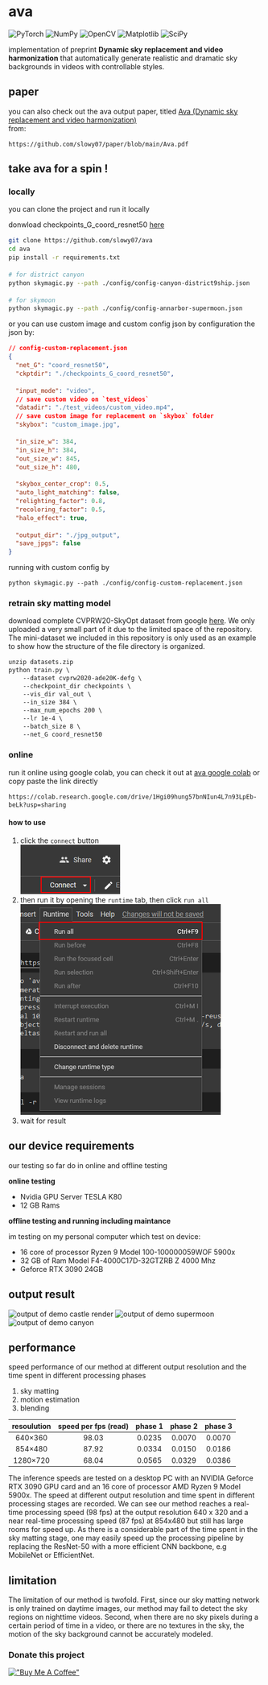 # ava

![PyTorch](https://img.shields.io/badge/PyTorch-%23EE4C2C.svg?style=flat-square&logo=PyTorch&logoColor=white)
![NumPy](https://img.shields.io/badge/numpy-%23013243.svg?style=flat-squaree&logo=numpy&logoColor=white)
![OpenCV](https://img.shields.io/badge/opencv-%23white.svg?style=flat-square&logo=opencv&logoColor=white)
![Matplotlib](https://img.shields.io/badge/Matplotlib-%23ffffff.svg?style=flat-square&logo=Matplotlib&logoColor=black)
![SciPy](https://img.shields.io/badge/SciPy-%230C55A5.svg?style=flat-square&logo=scipy&logoColor=%white)

implementation of preprint **Dynamic sky replacement and video harmonization** 
that automatically generate realistic and dramatic sky backgrounds in videos with controllable 
styles.

## paper
you can also check out the ava output paper, titled [Ava (Dynamic sky replacement and video harmonization)](https://github.com/slowy07/paper/blob/main/Ava.pdf?raw=true)\
from:
```
https://github.com/slowy07/paper/blob/main/Ava.pdf
```

## take ava for a spin !
### locally
you can clone the project and run it locally

donwload checkpoints_G_coord_resnet50 [here](https://drive.google.com/u/0/uc?id=1COMROzwR4R_7mym6DL9LXhHQlJmJaV0J&export=download)
```bash
git clone https://github.com/slowy07/ava
cd ava
pip install -r requirements.txt

# for district canyon
python skymagic.py --path ./config/config-canyon-district9ship.json

# for skymoon
python skymagic.py --path ./config/config-annarbor-supermoon.json
```

or you can use custom image and custom config json by configuration the json by:
```json
// config-custom-replacement.json
{
  "net_G": "coord_resnet50",
  "ckptdir": "./checkpoints_G_coord_resnet50",

  "input_mode": "video",
  // save custom video on `test_videos`
  "datadir": "./test_videos/custom_video.mp4",
  // save custom image for replacement on `skybox` folder
  "skybox": "custom_image.jpg",

  "in_size_w": 384,
  "in_size_h": 384,
  "out_size_w": 845,
  "out_size_h": 480,

  "skybox_center_crop": 0.5,
  "auto_light_matching": false,
  "relighting_factor": 0.8,
  "recoloring_factor": 0.5,
  "halo_effect": true,

  "output_dir": "./jpg_output",
  "save_jpgs": false
}
```
running with custom config by
```
python skymagic.py --path ./config/config-custom-replacement.json
```

### retrain sky matting model

download complete CVPRW20-SkyOpt dataset from google [here](https://github.com/google/sky-optimization).
We only uploaded a very small part of it due to the limited space of the repository. The mini-dataset we included in this repository is only used as an example to show how the structure of the file directory is organized.

```
unzip datasets.zip
python train.py \
	--dataset cvprw2020-ade20K-defg \
	--checkpoint_dir checkpoints \
	--vis_dir val_out \
	--in_size 384 \
	--max_num_epochs 200 \
	--lr 1e-4 \
	--batch_size 8 \
	--net_G coord_resnet50
```


### online
<!-- or  -->
run it online using google colab, you can check it out at [ava google colab](https://colab.research.google.com/drive/1Hgi09hung57bnNIun4L7n93LpEb-beLk?usp=sharing) or copy paste the link directly
```
https://colab.research.google.com/drive/1Hgi09hung57bnNIun4L7n93LpEb-beLk?usp=sharing
```
#### how to use

1. click the `connect` button\
  ![connect](.github/connect.png)
2. then run it by opening the `runtime` tab, then click `run all`\
  ![runAll](.github/run.png)
3. wait for result


## our device requirements

our testing so far do in online and offline testing

**online testing**

- Nvidia GPU Server TESLA K80
- 12 GB Rams

**offline testing and running including maintance**

im testing on my personal computer which test on device:

- 16 core of processor Ryzen 9 Model 100-100000059WOF 5900x
- 32 GB of Ram Model F4-4000C17D-32GTZRB Z 4000 Mhz 
- Geforce RTX 3090 24GB

## output result

![output of demo castle render](./output/demo-castle.gif?raw=true)
![output of demo supermoon](./output/demo-supermoon.gif)
![output of demo canyon](./output/demo-canyon.gif)

## performance

speed performance of our method at different output
resolution and the time spent in different processing phases
1. sky matting
2. motion estimation
3. blending

| resoulution | speed per fps (read) | phase 1 | phase 2 | phase 3 |
| :--------: | :------------------: | :------------------: | :------------------: | :------------------: |
| 640×360 | 98.03 | 0.0235 | 0.0070 | 0.0070 |
| 854×480 | 87.92 | 0.0334 | 0.0150 | 0.0186 |
| 1280×720 | 68.04 | 0.0565 | 0.0329 | 0.0386 |

The inference speeds are tested on a desktop PC with an NVIDIA
Geforce RTX 3090 GPU card and an 16 core of processor AMD Ryzen
9 Model 5900x. The speed at different output resolution and
time spent in different processing stages are recorded. We can
see our method reaches a real-time processing speed (98 fps) at
the output resolution 640 x 320 and a near real-time processing
speed (87 fps) at 854x480 but still has large rooms for speed
up. As there is a considerable part of the time spent in the
sky matting stage, one may easily speed up the processing
pipeline by replacing the ResNet-50 with a more efficient CNN
backbone, e.g MobileNet or EfficientNet.

## limitation

The limitation of our method is twofold. First, since our sky matting network is only trained on daytime images, our method may fail to detect the sky regions on nighttime videos. Second, when there are no sky pixels during a certain period of time in a video, or there are no textures in the sky, the motion of the sky background cannot be accurately modeled.

### Donate this project

[!["Buy Me A Coffee"](https://www.buymeacoffee.com/assets/img/custom_images/orange_img.png)](https://www.buymeacoffee.com/arfyslowy)
